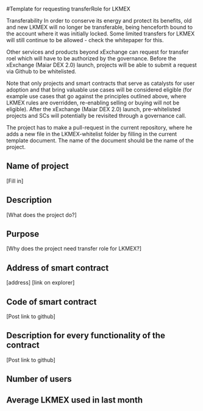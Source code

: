 #Template for requesting transferRole for LKMEX

Transferability
In order to conserve its energy and protect its benefits, old and new LKMEX will no longer be transferable, being 
henceforth bound to the account where it was initially locked. Some limited transfers for LKMEX will still continue 
to be allowed - check the whitepaper for this.

Other services and products beyond xExchange can request for transfer roel which will have to be authorized by the 
governance. Before the xExchange (Maiar DEX 2.0)  launch, projects will be able to submit a request via Github to be 
whitelisted. 

Note that only projects and smart contracts that serve as catalysts for user adoption and that bring valuable use 
cases will be considered eligible (for example use cases that go against the principles outlined above, where LKMEX 
rules are overridden, re-enabling selling or buying will not be eligible). After the  xExchange (Maiar DEX 2.0) launch, 
pre-whitelisted projects and SCs will potentially be revisited through a governance call.

The project has to make a pull-request in the current repository, where he adds a new file in the LKMEX-whitelist 
folder by filling in the current template document. The name of the document should be the name of the project.

## Name of project
[Fill in]

## Description
[What does the project do?]

## Purpose
[Why does the project need transfer role for LKMEX?]

## Address of smart contract
[address] [link on explorer]

## Code of smart contract
[Post link to github]

## Description for every functionality of the contract
[Post link to github]

## Number of users

## Average LKMEX used in last month


